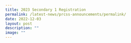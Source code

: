 ```yaml
---
title: 2023 Secondary 1 Registration
permalink: /latest-news/prcss-announcements/permalink/
date: 2022-12-03
layout: post
description: ""
image: ""
---
```

